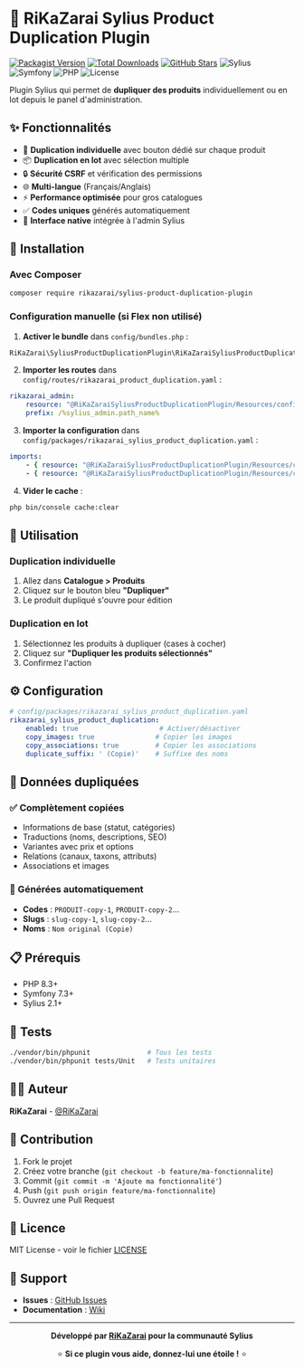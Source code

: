 # 🔄 RiKaZarai Sylius Product Duplication Plugin

[![Packagist Version](https://img.shields.io/packagist/v/rikazarai/sylius-product-duplication-plugin.svg)](https://packagist.org/packages/rikazarai/sylius-product-duplication-plugin)
[![Total Downloads](https://img.shields.io/packagist/dt/rikazarai/sylius-product-duplication-plugin.svg)](https://packagist.org/packages/rikazarai/sylius-product-duplication-plugin)
[![GitHub Stars](https://img.shields.io/github/stars/RiKaZarai/sylius-product-duplication-plugin.svg)](https://github.com/RiKaZarai/sylius-product-duplication-plugin)
![Sylius](https://img.shields.io/badge/Sylius-2.0+-green.svg)
![Symfony](https://img.shields.io/badge/Symfony-7.3+-blue.svg)
![PHP](https://img.shields.io/badge/PHP-8.3+-purple.svg)
![License](https://img.shields.io/badge/License-MIT-yellow.svg)

Plugin Sylius qui permet de **dupliquer des produits** individuellement ou en lot depuis le panel d'administration.

## ✨ Fonctionnalités

- 🔄 **Duplication individuelle** avec bouton dédié sur chaque produit
- 📦 **Duplication en lot** avec sélection multiple
- 🔒 **Sécurité CSRF** et vérification des permissions
- 🌐 **Multi-langue** (Français/Anglais)
- ⚡ **Performance optimisée** pour gros catalogues
- ✅ **Codes uniques** générés automatiquement
- 🎯 **Interface native** intégrée à l'admin Sylius

## 🚀 Installation

### Avec Composer

```bash
composer require rikazarai/sylius-product-duplication-plugin
```

### Configuration manuelle (si Flex non utilisé)

1. **Activer le bundle** dans `config/bundles.php` :
```php
RiKaZarai\SyliusProductDuplicationPlugin\RiKaZaraiSyliusProductDuplicationPlugin::class => ['all' => true],
```

2. **Importer les routes** dans `config/routes/rikazarai_product_duplication.yaml` :
```yaml
rikazarai_admin:
    resource: "@RiKaZaraiSyliusProductDuplicationPlugin/Resources/config/routing/admin.yaml"
    prefix: /%sylius_admin.path_name%  
```

3. **Importer la configuration** dans `config/packages/rikazarai_sylius_product_duplication.yaml` :
```yaml
imports:
    - { resource: "@RiKaZaraiSyliusProductDuplicationPlugin/Resources/config/config.yaml" }
    - { resource: "@RiKaZaraiSyliusProductDuplicationPlugin/Resources/config/sylius_twig_hooks.yaml" }
```

4. **Vider le cache** :
```bash
php bin/console cache:clear
```

## 🎯 Utilisation

### Duplication individuelle
1. Allez dans **Catalogue > Produits**
2. Cliquez sur le bouton bleu **"Dupliquer"** 
3. Le produit dupliqué s'ouvre pour édition

### Duplication en lot
1. Sélectionnez les produits à dupliquer (cases à cocher)
2. Cliquez sur **"Dupliquer les produits sélectionnés"**
3. Confirmez l'action

## ⚙️ Configuration

```yaml
# config/packages/rikazarai_sylius_product_duplication.yaml
rikazarai_sylius_product_duplication:
    enabled: true                    # Activer/désactiver
    copy_images: true               # Copier les images
    copy_associations: true         # Copier les associations
    duplicate_suffix: ' (Copie)'    # Suffixe des noms
```

## 🔧 Données dupliquées

### ✅ Complètement copiées
- Informations de base (statut, catégories)
- Traductions (noms, descriptions, SEO)
- Variantes avec prix et options
- Relations (canaux, taxons, attributs)
- Associations et images

### 🔄 Générées automatiquement
- **Codes** : `PRODUIT-copy-1`, `PRODUIT-copy-2`...
- **Slugs** : `slug-copy-1`, `slug-copy-2`...
- **Noms** : `Nom original (Copie)`

## 📋 Prérequis

- PHP 8.3+
- Symfony 7.3+
- Sylius 2.1+

## 🧪 Tests

```bash
./vendor/bin/phpunit              # Tous les tests
./vendor/bin/phpunit tests/Unit   # Tests unitaires
```

## 👨‍💻 Auteur

**RiKaZarai** - [@RiKaZarai](https://github.com/RiKaZarai)

## 🤝 Contribution

1. Fork le projet
2. Créez votre branche (`git checkout -b feature/ma-fonctionnalite`)
3. Commit (`git commit -m 'Ajoute ma fonctionnalité'`)
4. Push (`git push origin feature/ma-fonctionnalite`) 
5. Ouvrez une Pull Request

## 📄 Licence

MIT License - voir le fichier [LICENSE](LICENSE)

## 🙏 Support

- **Issues** : [GitHub Issues](https://github.com/RiKaZarai/sylius-product-duplication-plugin/issues)
- **Documentation** : [Wiki](https://github.com/RiKaZarai/sylius-product-duplication-plugin/wiki)

---

<div align="center">

**Développé par [RiKaZarai](https://github.com/RiKaZarai) pour la communauté Sylius**

⭐ **Si ce plugin vous aide, donnez-lui une étoile !** ⭐

</div>
